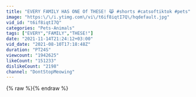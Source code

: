 ```yaml
---
title: "EVERY FAMILY HAS ONE Of THESE! 😹 #shorts #catsoftiktok #pets"
image: "https:\/\/i.ytimg.com\/vi\/t6if8iqtI7Q\/hqdefault.jpg"
vid_id: "t6if8iqtI7Q"
categories: "Pets-Animals"
tags: ["EVERY","FAMILY","THESE!"]
date: "2021-11-14T21:24:12+03:00"
vid_date: "2021-08-10T17:18:48Z"
duration: "PT24S"
viewcount: "1942625"
likeCount: "151233"
dislikeCount: "2198"
channel: "DontStopMeowing"
---
```

{% raw %}{% endraw %}

